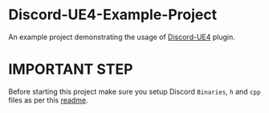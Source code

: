 # Discord-UE4-Example-Project
An example project demonstrating the usage of [Discord-UE4](https://github.com/ryanjon2040/Discord-UE4) plugin.

# IMPORTANT STEP

Before starting this project make sure you setup Discord `Binaries`, `h` and `cpp` files as per this [readme](https://github.com/ryanjon2040/Discord-UE4#how-to).
